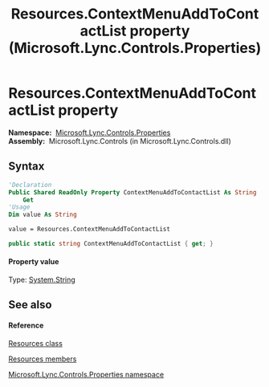 ﻿---
title: Resources.ContextMenuAddToContactList property  (Microsoft.Lync.Controls.Properties)
TOCTitle: 'ContextMenuAddToContactList property '
ms:assetid: P:Microsoft.Lync.Controls.Properties.Resources.ContextMenuAddToContactList_DI_3_UC_OCS14MrefLyncWPF
ms:mtpsurl: https://msdn.microsoft.com/en-us/library/microsoft.lync.controls.properties.resources.contextmenuaddtocontactlist_di_3_uc_ocs14mreflyncwpf(v=office.15)
ms:contentKeyID: 48601537
ms.date: 07/28/2014
mtps_version: v=office.15
f1_keywords:
- Microsoft.Lync.Controls.Properties.Resources.ContextMenuAddToContactList
dev_langs:
- CSharp
- JScript
- VB
- other
---

# Resources.ContextMenuAddToContactList property

**Namespace:**  [Microsoft.Lync.Controls.Properties](microsoft-lync-controls-properties-namespace_1.md)  
**Assembly:**  Microsoft.Lync.Controls (in Microsoft.Lync.Controls.dll)

## Syntax

``` vb
'Declaration
Public Shared ReadOnly Property ContextMenuAddToContactList As String
    Get
'Usage
Dim value As String

value = Resources.ContextMenuAddToContactList
```

``` csharp
public static string ContextMenuAddToContactList { get; }
```

#### Property value

Type: [System.String](http://msdn2.microsoft.com/en-us/library/s1wwdcbf)  

## See also

#### Reference

[Resources class](resources-class-microsoft-lync-controls-properties_1.md)

[Resources members](resources-members-microsoft-lync-controls-properties_1.md)

[Microsoft.Lync.Controls.Properties namespace](microsoft-lync-controls-properties-namespace_1.md)

